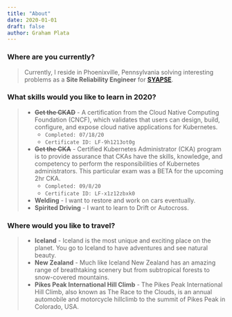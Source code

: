 ```yaml
---
title: "About"
date: 2020-01-01
draft: false
author: Graham Plata
---
```


### Where are you currently?

> Currently, I reside in Phoenixville, Pennsylvania solving interesting problems as a **Site Reliability Engineer** for **[SYAPSE](https://www.syapse.com/)**.

### What skills would you like to learn in 2020?

> - **~~Get the CKAD~~** - A certification from the Cloud Native Computing Foundation (CNCF), which validates that users can design, build, configure, and expose cloud native applications for Kubernetes.
>   - `Completed: 07/18/20`
>   - `Certificate ID: LF-9h1213ot0g`
> - **~~Get the CKA~~** - Certified Kubernetes Administrator (CKA) program is to provide assurance that CKAs have the skills, knowledge, and competency to perform the responsibilities of Kubernetes administrators. This particular exam was a BETA for the upcoming 2hr CKA.
>   - `Completed: 09/8/20`
>   - `Certificate ID: LF-x1z12zbxk0`
> - **Welding** - I want to restore and work on cars eventually.
> - **Spirited Driving** - I want to learn to Drift or Autocross.

### Where would you like to travel?

> - **Iceland** - Iceland is the most unique and exciting place on the planet. You go to Iceland to have adventures and see natural beauty.
> - **New Zealand** - Much like Iceland New Zealand has an amazing range of breathtaking scenery but from subtropical forests to snow-covered mountains.
> - **Pikes Peak International Hill Climb** - The Pikes Peak International Hill Climb, also known as The Race to the Clouds, is an annual automobile and motorcycle hillclimb to the summit of Pikes Peak in Colorado, USA.
